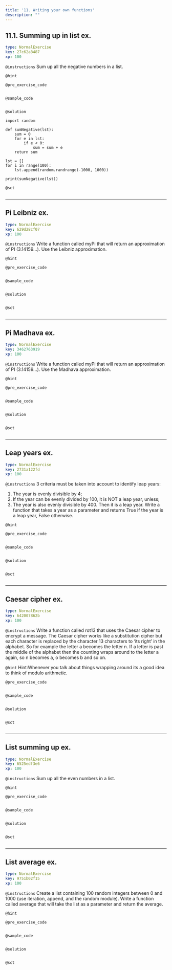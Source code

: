 ```yaml
---
title: '11. Writing your own functions'
description: ""
---
```


## 11.1. Summing up in list ex.

```yaml
type: NormalExercise
key: 27c62a8487
xp: 100
```



`@instructions`
Sum up all the negative numbers in a list.

`@hint`


`@pre_exercise_code`
```{python}

```

`@sample_code`
```{python}

```

`@solution`
```{python}
import random

def sumNegative(lst):
    sum = 0
    for e in lst:
        if e < 0:
            sum = sum + e
    return sum

lst = []
for i in range(100):
    lst.append(random.randrange(-1000, 1000))

print(sumNegative(lst))
```

`@sct`
```{python}

```

---

## Pi Leibniz ex.

```yaml
type: NormalExercise
key: 629d28cf07
xp: 100
```



`@instructions`
Write a function called myPi that will return an approximation of PI (3.14159…). Use the Leibniz approximation.

`@hint`


`@pre_exercise_code`
```{python}

```

`@sample_code`
```{python}

```

`@solution`
```{python}

```

`@sct`
```{python}

```

---

## Pi Madhava ex.

```yaml
type: NormalExercise
key: 3462763919
xp: 100
```



`@instructions`
Write a function called myPi that will return an approximation of PI (3.14159…). Use the Madhava approximation.

`@hint`


`@pre_exercise_code`
```{python}

```

`@sample_code`
```{python}

```

`@solution`
```{python}

```

`@sct`
```{python}

```

---

## Leap years ex.

```yaml
type: NormalExercise
key: 2731a122fd
xp: 100
```



`@instructions`
3 criteria must be taken into account to identify leap years:
1. The year is evenly divisible by 4;
2. If the year can be evenly divided by 100, it is NOT a leap year, unless;
3. The year is also evenly divisible by 400. Then it is a leap year.
Write a function that takes a year as a parameter and returns True if the year is a leap year, False otherwise.

`@hint`


`@pre_exercise_code`
```{python}

```

`@sample_code`
```{python}

```

`@solution`
```{python}

```

`@sct`
```{python}

```

---

## Caesar cipher ex.

```yaml
type: NormalExercise
key: 642007862b
xp: 100
```



`@instructions`
Write a function called rot13 that uses the Caesar cipher to encrypt a message. The Caesar cipher works like a substitution cipher but each character is replaced by the character 13 characters to ‘its right’ in the alphabet. So for example the letter a becomes the letter n. If a letter is past the middle of the alphabet then the counting wraps around to the letter a again, so n becomes a, o becomes b and so on.

`@hint`
Hint:Whenever you talk about things wrapping around its a good idea to think of modulo arithmetic.

`@pre_exercise_code`
```{python}

```

`@sample_code`
```{python}

```

`@solution`
```{python}

```

`@sct`
```{python}

```

---

## List summing up ex.

```yaml
type: NormalExercise
key: 6525edf3e6
xp: 100
```



`@instructions`
Sum up all the even numbers in a list.

`@hint`


`@pre_exercise_code`
```{python}

```

`@sample_code`
```{python}

```

`@solution`
```{python}

```

`@sct`
```{python}

```

---

## List average ex.

```yaml
type: NormalExercise
key: 9751b02f15
xp: 100
```



`@instructions`
Create a list containing 100 random integers between 0 and 1000 (use iteration, append, and the random module). Write a function called average that will take the list as a parameter and return the average.

`@hint`


`@pre_exercise_code`
```{python}

```

`@sample_code`
```{python}

```

`@solution`
```{python}

```

`@sct`
```{python}

```

